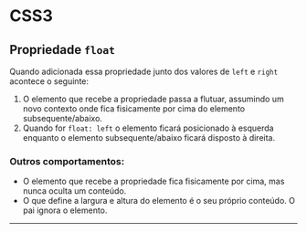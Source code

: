 # CSS3

## Propriedade `float`

Quando adicionada essa propriedade junto dos valores de `left` e `right` acontece o seguinte:

1. O elemento que recebe a propriedade passa a flutuar, assumindo um novo contexto onde fica fisicamente por cima do elemento subsequente/abaixo.
2. Quando for `float: left` o elemento ficará posicionado à esquerda enquanto o elemento subsequente/abaixo ficará disposto à direita.

### Outros comportamentos:

- O elemento que recebe a propriedade fica fisicamente por cima, mas nunca oculta um conteúdo.
- O que define a largura e altura do elemento é o seu próprio conteúdo. O pai ignora o elemento.

---
